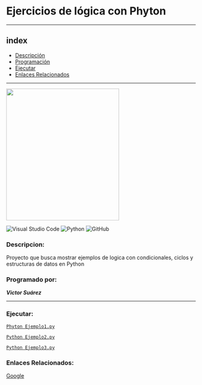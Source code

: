 # Ejercicios de lógica con Phyton
___

## index

* [Descripción](#descripcion)
* [Programación](#programacion)
* [Ejecutar](#ejecutar)
* [Enlaces Relacionados](#enlaces)
___

<p align="left">
  <img src="https://user-images.githubusercontent.com/89227996/221367851-e99872e5-bb92-434f-a5da-51cd42071116.jpg" width="300" height="350">
</p>

![Visual Studio Code](https://img.shields.io/badge/Visual%20Studio%20Code-0078d7.svg?style=for-the-badge&logo=visual-studio-code&logoColor=white)
![Python](https://img.shields.io/badge/python-3670A0?style=for-the-badge&logo=python&logoColor=ffdd54)
![GitHub](https://img.shields.io/badge/github-%23121011.svg?style=for-the-badge&logo=github&logoColor=white)

### Descripcion: <div id='descripcion' />
Proyecto que busca mostrar ejemplos de logica con condicionales, ciclos y estructuras de datos en Python

### Programado por: <div id='programacion' />
***Victor Suárez***

***

### Ejecutar: <div id='ejecutar' />

[`Phyton Ejemplo1.py`](https://github.com/VictorSuarezAg/pythonSabado2/blob/main/ejemplo1.py)

[`Python Ejemplo2.py`](https://github.com/VictorSuarezAg/pythonSabado2/blob/main/ejemplo2.py)

[`Python Ejemplo3.py`](https://github.com/VictorSuarezAg/pythonSabado2/blob/main/ejemplo3.py)

### Enlaces Relacionados: <div id='enlaces' />
[Google](http://www.google.com)
